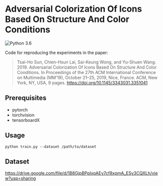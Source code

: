 # Adversarial Colorization Of Icons Based On Structure And Color Conditions
![Python 3.6](https://img.shields.io/badge/python-3.6-green.svg?style=plastic)

Code for reproducing the experiments in the paper:
> Tsai-Ho Sun, Chien-Hsun Lai, Sai-Keung Wong, and Yu-Shuen Wang. 2019. Adversarial Colorization Of Icons Based On Structure And Color Conditions.
> In Proceedings of the 27th ACM International Conference on Multimedia (MM’19), October 21–25, 2019, Nice, France.
> ACM, New York, NY, USA, 9 pages. https://doi.org/10.1145/3343031.3351041

## Prerequisites
* pytorch
* torchvision
* tensorboardX

## Usage
```
python train.py --dataset /path/to/dataset
```

## Dataset

https://drive.google.com/file/d/1B8GjpBPpIxpAEy7cf8xpmA_ESy3CQXLh/view?usp=sharing
